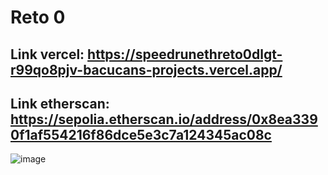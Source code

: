 # Reto 0 #
## Link vercel: https://speedrunethreto0dlgt-r99qo8pjv-bacucans-projects.vercel.app/
## Link etherscan: https://sepolia.etherscan.io/address/0x8ea3390f1af554216f86dce5e3c7a124345ac08c
![image](https://github.com/user-attachments/assets/2fa1af87-9315-4f51-b3fe-de1fff0399eb)
